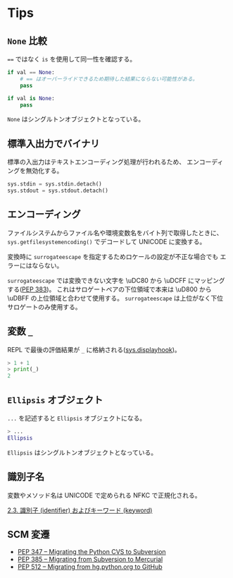 # Tips

## `None` 比較

`==` ではなく `is` を使用して同一性を確認する。

```python
if val == None:
    # == はオーバーライドできるため期待した結果にならない可能性がある。
    pass

if val is None:
    pass
```

`None` はシングルトンオブジェクトとなっている。

## 標準入出力でバイナリ

標準の入出力はテキストエンコーディング処理が行われるため、
エンコーディングを無効化する。

```python
sys.stdin = sys.stdin.detach()
sys.stdout = sys.stdout.detach()
```

## エンコーディング

ファイルシステムからファイル名や環境変数名をバイト列で取得したときに、
`sys.getfilesystemencoding()` でデコードして UNICODE に変換する。

変換時に `surrogateescape` を指定するためロケールの設定が不正な場合でも
エラーにはならない。

`surrogateescape` では変換できない文字を \uDC80 から \uDCFF にマッピングする([PEP 383](https://peps.python.org/pep-0383/))。
これはサロゲートペアの下位領域で本来は \uD800 から \uDBFF の上位領域と合わせて使用する。
`surrogateescape` は上位がなく下位サロゲートのみ使用する。

## 変数 `_`

REPL で最後の評価結果が `_` に格納される([sys.displayhook](https://docs.python.org/ja/3/library/sys.html#sys.displayhook))。

```python
> 1 + 1
> print(_)
2
```

## `Ellipsis` オブジェクト

`...` を記述すると `Ellipsis` オブジェクトになる。

```python
> ...
Ellipsis
```

`Ellipsis` はシングルトンオブジェクトとなっている。

## 識別子名

変数やメソッド名は UNICODE で定められる NFKC で正規化される。

[2.3. 識別子 (identifier) およびキーワード (keyword)](https://docs.python.org/ja/3/reference/lexical_analysis.html#identifiers)

## SCM 変遷

- [PEP 347 – Migrating the Python CVS to Subversion](https://peps.python.org/pep-0347/)
- [PEP 385 – Migrating from Subversion to Mercurial](https://peps.python.org/pep-0385/)
- [PEP 512 – Migrating from hg.python.org to GitHub](https://peps.python.org/pep-0512/)
